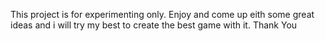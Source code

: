 This project is for experimenting only. Enjoy and come up eith some great ideas and i will try my best to create the best game with it. Thank You 
